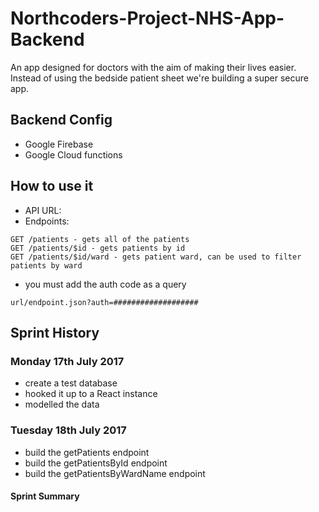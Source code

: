 # Northcoders-Project-NHS-App-Backend

An app designed for doctors with the aim of making their lives easier. Instead of using the bedside patient sheet we're building a super secure app. 

## Backend Config
* Google Firebase 
* Google Cloud functions

## How to use it
* API URL: 
* Endpoints: 
``` 
GET /patients - gets all of the patients
GET /patients/$id - gets patients by id
GET /patients/$id/ward - gets patient ward, can be used to filter patients by ward
```
* you must add the auth code as a query 
```
url/endpoint.json?auth=###################
```
## Sprint History

### Monday 17th July 2017
* create a test database
* hooked it up to a React instance
* modelled the data 

### Tuesday 18th July 2017
* build the getPatients endpoint
* build the getPatientsById endpoint
* build the getPatientsByWardName endpoint

#### Sprint Summary
